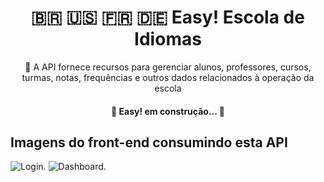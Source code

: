 <h1 align="center">
    🇧🇷 🇺🇸 🇫🇷 🇩🇪 Easy! Escola de Idiomas
</h1>
<p align="center">🚀 A API fornece recursos para gerenciar alunos, professores, cursos, turmas, notas, frequências e outros dados relacionados à operação da escola </p>


<h4 align="center"> 
	🚧  Easy! em construção...  🚧
</h4>

## Imagens do front-end consumindo esta API
![Login.](https://imgur.com/eYXX8RR.jpg "This is a login page.")
![Dashboard.](https://imgur.com/QyLYd0W.jpg "This is a dashboard page.")

